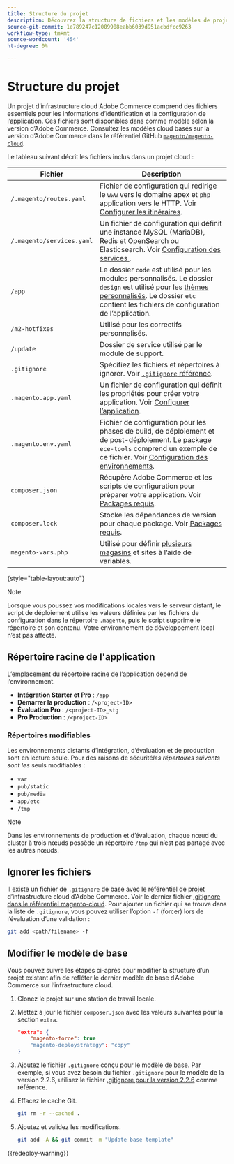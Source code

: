 ```yaml
---
title: Structure du projet
description: Découvrez la structure de fichiers et les modèles de projet pour Adobe Commerce sur l’infrastructure cloud.
source-git-commit: 1e789247c12009908eabb6039d951acbdfcc9263
workflow-type: tm+mt
source-wordcount: '454'
ht-degree: 0%

---
```


# Structure du projet

Un projet d’infrastructure cloud Adobe Commerce comprend des fichiers essentiels pour les informations d’identification et la configuration de l’application. Ces fichiers sont disponibles dans comme modèle selon la version d’Adobe Commerce. Consultez les modèles cloud basés sur la version d’Adobe Commerce dans le référentiel GitHub [`magento/magento-cloud`](https://github.com/magento/magento-cloud).

Le tableau suivant décrit les fichiers inclus dans un projet cloud :

| Fichier | Description |
| ------------------------- | ------------ |
| `/.magento/routes.yaml` | Fichier de configuration qui redirige le `www` vers le domaine apex et `php` application vers le HTTP. Voir [Configurer les itinéraires](../routes/routes-yaml.md). |
| `/.magento/services.yaml` | Un fichier de configuration qui définit une instance MySQL (MariaDB), Redis et OpenSearch ou Elasticsearch. Voir [ Configuration des services ](../services/services-yaml.md). |
| `/app` | Le dossier `code` est utilisé pour les modules personnalisés. Le dossier `design` est utilisé pour les [thèmes personnalisés](../store/custom-theme.md). Le dossier `etc` contient les fichiers de configuration de l’application. |
| `/m2-hotfixes` | Utilisé pour les correctifs personnalisés. |
| `/update` | Dossier de service utilisé par le module de support. |
| `.gitignore` | Spécifiez les fichiers et répertoires à ignorer. Voir [`.gitignore` référence](#ignoring-files). |
| `.magento.app.yaml` | Un fichier de configuration qui définit les propriétés pour créer votre application. Voir [Configurer l’application](../application/configure-app-yaml.md). |
| `.magento.env.yaml` | Fichier de configuration pour les phases de build, de déploiement et de post-déploiement. Le package `ece-tools` comprend un exemple de ce fichier. Voir [Configuration des environnements](../environment/configure-env-yaml.md). |
| `composer.json` | Récupère Adobe Commerce et les scripts de configuration pour préparer votre application. Voir [Packages requis](../development/overview.md#required-packages). |
| `composer.lock` | Stocke les dépendances de version pour chaque package. Voir [Packages requis](../development/overview.md#required-packages). |
| `magento-vars.php` | Utilisé pour définir [plusieurs magasins](../store/multiple-sites.md) et sites à l’aide de variables. |

{style="table-layout:auto"}

>[!NOTE]
>
>Lorsque vous poussez vos modifications locales vers le serveur distant, le script de déploiement utilise les valeurs définies par les fichiers de configuration dans le répertoire `.magento`, puis le script supprime le répertoire et son contenu. Votre environnement de développement local n’est pas affecté.

## Répertoire racine de l&#39;application

L’emplacement du répertoire racine de l’application dépend de l’environnement.

- **Intégration Starter et Pro** : `/app`
- **Démarrer la production** : `/<project-ID>`
- **Évaluation Pro** : `/<project-ID>_stg`
- **Pro Production** : `/<project-ID>`

### Répertoires modifiables

Les environnements distants d’intégration, d’évaluation et de production sont en lecture seule. Pour des raisons de sécurité&#x200B;*les répertoires suivants sont les* seuls modifiables :

- `var`
- `pub/static`
- `pub/media`
- `app/etc`
- `/tmp`

>[!NOTE]
>
>Dans les environnements de production et d’évaluation, chaque nœud du cluster à trois nœuds possède un répertoire `/tmp` qui n’est pas partagé avec les autres nœuds.

## Ignorer les fichiers

Il existe un fichier de `.gitignore` de base avec le référentiel de projet d’infrastructure cloud d’Adobe Commerce. Voir le dernier fichier [.gitignore dans le référentiel magento-cloud](https://github.com/magento/magento-cloud/blob/master/.gitignore). Pour ajouter un fichier qui se trouve dans la liste de `.gitignore`, vous pouvez utiliser l’option `-f` (forcer) lors de l’évaluation d’une validation :

```bash
git add <path/filename> -f
```

## Modifier le modèle de base

Vous pouvez suivre les étapes ci-après pour modifier la structure d’un projet existant afin de refléter le dernier modèle de base d’Adobe Commerce sur l’infrastructure cloud.

1. Clonez le projet sur une station de travail locale.

1. Mettez à jour le fichier `composer.json` avec les valeurs suivantes pour la section `extra`.

   ```json
   "extra": {
       "magento-force": true
       "magento-deploystrategy": "copy"
   }
   ```

1. Ajoutez le fichier `.gitignore` conçu pour le modèle de base. Par exemple, si vous avez besoin du fichier `.gitignore` pour le modèle de la version 2.2.6, utilisez le fichier [.gitignore pour la version 2.2.6](https://github.com/magento/magento-cloud/blob/2.2.6/.gitignore) comme référence.

1. Effacez le cache Git.

   ```bash
   git rm -r --cached .
   ```

1. Ajoutez et validez les modifications.

   ```bash
   git add -A && git commit -m "Update base template"
   ```

{{redeploy-warning}}
